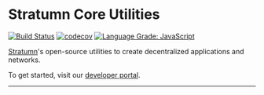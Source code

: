 # Stratumn Core Utilities

[![Build Status](https://travis-ci.org/stratumn/js-core.svg?branch=master)](https://travis-ci.org/stratumn/js-core)
[![codecov](https://codecov.io/gh/stratumn/js-core/branch/master/graph/badge.svg)](https://codecov.io/gh/stratumn/js-core)
[![Language Grade: JavaScript](https://img.shields.io/lgtm/grade/javascript/g/stratumn/js-core.svg?logo=lgtm&logoWidth=18)](https://lgtm.com/projects/g/stratumn/js-core/context:javascript)

[Stratumn](https://stratumn.com)'s open-source utilities to create
decentralized applications and networks.

To get started, visit our [developer portal](https://developer.stratumn.com).

---
